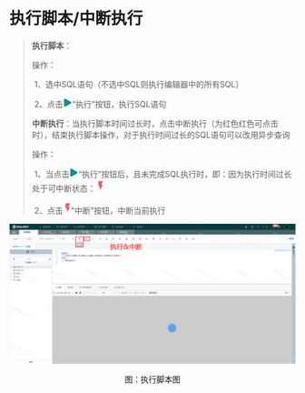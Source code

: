 # 执行脚本/中断执行

> **执行脚本**：
>
> 操作：
>
> ​  1、选中SQL语句（不选中SQL则执行编辑器中的所有SQL）
>
> ​  2、点击![](./img/run.png)“执行”按钮，执行SQL语句
>
>
>
> **中断执行**：当执行脚本时间过长时，点击中断执行（为红色红色可点击时），结束执行脚本操作，对于执行时间过长的SQL语句可以改用异步查询
>
> 操作：
>
> ​  1、当点击![](./img/run.png)“执行”按钮后，且未完成SQL执行时，即：因为执行时间过长处于可中断状态：![](./img/break.png)
>
> ​  2、点击![](./img/break.png)“中断”按钮，中断当前执行

![执行脚本](./img/runscript1.png)
<center>图：执行脚本图</center>




####
